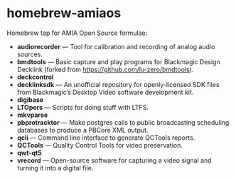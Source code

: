# homebrew-amiaos
Homebrew tap for AMIA Open Source formulae:

- **audiorecorder** — Tool for calibration and recording of analog audio sources.
- **bmdtools** — Basic capture and play programs for Blackmagic Design Decklink (forked from https://github.com/lu-zero/bmdtools).
- **deckcontrol**
- **decklinksdk** — An unofficial repository for openly-licensed SDK files from Blackmagic’s Desktop Video software development kit.
- **digibase**
- **LTOpers** — Scripts for doing stuff with LTFS.
- **mkvparse**
- **pbprotracktor** — Make postgres calls to public broadcasting scheduling databases to produce a PBCore XML output.
- **qcli** — Command line interface to generate QCTools reports.
- **QCTools** — Quality Control Tools for video preservation.
- **qwt-qt5**
- **vrecord** — Open-source software for capturing a video signal and turning it into a digital file.
